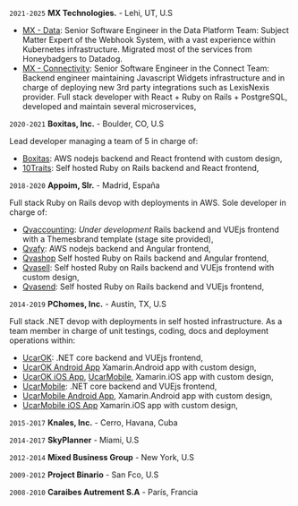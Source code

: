`2021-2025`
**MX Technologies.** - Lehi, UT, U.S

- [MX - Data](https://www.mx.com/products/data/):
Senior Software Engineer in the Data Platform Team: Subject Matter Expert of the Webhook System, with a vast experience within Kubernetes infrastructure. Migrated most of the services from Honeybadgers to Datadog.
- [MX - Connectivity](https://www.mx.com/products/connectivity/):
Senior Software Engineer in the Connect Team: Backend engineer maintaining Javascript Widgets infrastructure and in charge of deploying new 3rd party integrations such as LexisNexis provider. Full stack developer with React + Ruby on Rails + PostgreSQL, developed and maintain several microservices, 

`2020-2021`
**Boxitas, Inc.** - Boulder, CO, U.S

Lead developer managing a team of 5 in charge of:
- [Boxitas](https://boxitas.com): AWS nodejs backend and React frontend
with custom design,
- [10Traits](https://10traits.com): Self hosted Ruby on Rails backend and React frontend,

`2018-2020`
**Appoim, Slr.** - Madrid, España

Full stack Ruby on Rails devop with deployments in AWS. Sole developer in charge
of:
 - [Qvaccounting](https://51.81.86.70:8080/): _Under development_ Rails backend and VUEjs frontend
with a Themesbrand template (stage site provided),
 - [Qvafy](https://www.qvafy.com): AWS nodejs backend and Angular frontend,
 - [Qvashop](https://www.qvashop.com) Self hosted Ruby on Rails backend and Angular frontend, 
 - [Qvasell](https://qvasell.com): Self hosted Ruby on Rails backend and VUEjs frontend
with custom design,
 - [Qvasend](https://qvasend.com): Self hosted Ruby on Rails backend and VUEjs frontend,

`2014-2019`
**PChomes, Inc.** - Austin, TX, U.S

Full stack .NET devop with deployments in self hosted infrastructure. As a team
member in charge of unit testings, coding, docs and deployment operations within:
 - [UcarOK](https://ucarok.com): .NET core backend and VUEjs frontend,
 - [UcarOK Android App](https://play.google.com/store/apps/details?id=com.ucarok.obdconnect)
Xamarin.Android app with custom design,
 - [UcarOK iOS App](https://apps.apple.com/us/app/ucarok/id1389936706), [UcarMobile](https://ucarmobile.com),
Xamarin.iOS app with custom design,
 - [UcarMobile](https://ucarmobile.com): .NET core backend and VUEjs frontend,
 - [UcarMobile Android App](https://play.google.com/store/apps/details?id=com.uCarMobile.obdconnect), 
Xamarin.Android app with custom design,
 - [UcarMobile iOS App](https://apps.apple.com/ie/app/ucar-mobile-car-care-repair/id1495701232)
Xamarin.iOS app with custom design,

`2015-2017`
**Knales, Inc.** - Cerro, Havana, Cuba

`2014-2017`
**SkyPlanner** - Miami, U.S

`2012-2014`
**Mixed Business Group** - New York, U.S

`2009-2012`
**Project Binario** - San Fco, U.S

`2008-2010`
**Caraibes Autrement S.A** - París, Francia

